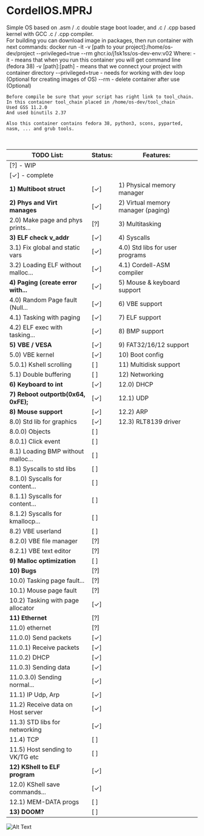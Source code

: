 # CordellOS.MPRJ
Simple OS based on .asm / .c double stage boot loader, and .c / .cpp based kernel with GCC .c / .cpp compiler. 
</br>
For building you can download image in packages, then run container with next commands:
    docker run -it -v [path to your project]:/home/os-dev/project --privileged=true --rm ghcr.io/j1sk1ss/os-dev-env:v02
    Where:
      -it - means that when you run this container you will get command line (fedora 38)
      -v [path]:[path] - means that we connect your project with container directory
      --privileged=true - needs for working with dev loop (Optional for creating images of OS)
      --rm - delete container after use (Optional)

    Before compile be sure that your script has right link to tool_chain. In this container tool_chain placed in /home/os-dev/tool_chain
    Used GSS 11.2.0
    And used binutils 2.37

    Also this container contains fedora 38, python3, scons, pyparted, nasm, ... and grub tools.
    
</br>

| TODO List:                             |Status:  | Features:                                                     |
|----------------------------------------|---------|---------------------------------------------------------------|
| [?] - WIP                              |         |                                                               |
| [&check;] - complete                   |         |                                                               |
| **1) Multiboot struct**                |[&check;]|   1) Physical memory manager                                  |
| **2) Phys and Virt manages**           |[&check;]|   2) Virtual memory manager (paging)                          |
|    2.0) Make page and phys prints...   |[?]      |   3) Multitasking                                             |
| **3) ELF check v_addr**                |[&check;]|   4) Syscalls                                                 |
|    3.1) Fix global and static vars     |[&check;]|       4.0) Std libs for user programs                         |
|    3.2) Loading ELF without malloc...  |[&check;]|       4.1) Cordell-ASM compiler                               |
| **4) Paging (create error with...**    |[&check;]|   5) Mouse & keyboard support                                 |
|    4.0) Random Page fault (Null...     |[&check;]|   6) VBE support                                              |
|    4.1) Tasking with paging            |[&check;]|   7) ELF support                                              |
|    4.2) ELF exec with tasking...       |[&check;]|   8) BMP support                                              |
| **5) VBE / VESA**                      |[&check;]|   9) FAT32/16/12 support                                      |
|    5.0) VBE kernel                     |[&check;]|   10) Boot config                                             |
|        5.0.1) Kshell scrolling         |[ ]      |   11) Multidisk support                                       |
|    5.1) Double buffering               |[ ]      |   12) Networking                                              |
| **6) Keyboard to int**                 |[&check;]|       12.0) DHCP                                              |
| **7) Reboot outportb(0x64, 0xFE);**    |[&check;]|       12.1) UDP                                               |
| **8) Mouse support**                   |[&check;]|       12.2) ARP                                               |
|    8.0) Std lib for graphics           |[&check;]|       12.3) RLT8139 driver                                    |
|        8.0.0) Objects                  |[ ]      |                                                               |
|        8.0.1) Click event              |[ ]      |                                                               |
|    8.1) Loading BMP without malloc...  |[ ]      |                                                               |
|    8.1) Syscalls to std libs           |[ ]      |                                                               |
|        8.1.0) Syscalls for content...  |[ ]      |                                                               |
|        8.1.1) Syscalls for content...  |[ ]      |                                                               |
|        8.1.2) Syscalls for kmallocp... |[ ]      |                                                               |
|    8.2) VBE userland                   |[ ]      |                                                               |
|        8.2.0) VBE file manager         |[?]      |                                                               |
|        8.2.1) VBE text editor          |[?]      |                                                               |
| **9) Malloc optimization**             |[ ]      |                                                               |
| **10) Bugs**                           |[?]      |                                                               |
|    10.0) Tasking page fault...         |[?]      |                                                               |
|    10.1) Mouse page fault              |[?]      |                                                               |
|    10.2) Tasking with page allocator   |[&check;]|                                                               |
| **11) Ethernet**                       |[?]      |                                                               |
|    11.0) ethernet                      |[?]      |                                                               |
|        11.0.0) Send packets            |[&check;]|                                                               |
|        11.0.1) Receive packets         |[&check;]|                                                               |
|        11.0.2) DHCP                    |[&check;]|                                                               |
|        11.0.3) Sending data            |[&check;]|                                                               |
|            11.0.3.0) Sending normal... |[&check;]|                                                               |
|    11.1) IP Udp, Arp                   |[&check;]|                                                               |
|    11.2) Receive data on Host server   |[&check;]|                                                               |
|    11.3) STD libs for networking       |[&check;]|                                                               |
|    11.4) TCP                           |[ ]      |                                                               |
|    11.5) Host sending to VK/TG etc     |[ ]      |                                                               |
| **12) KShell to ELF program**          |[&check;]|                                                               |
|    12.0) KShell save commands...       |[&check;]|                                                               |
|    12.1) MEM-DATA progs                |[ ]      |                                                               |
| **13) DOOM?**                          |[ ]      |                                                               |



![Alt Text](https://github.com/j1sk1ss/CordellOS.MPRJ/blob/main/cover.png)
